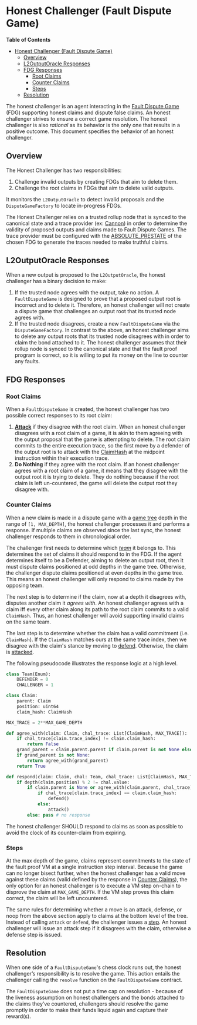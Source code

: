 # Honest Challenger (Fault Dispute Game)

<!-- START doctoc generated TOC please keep comment here to allow auto update -->
<!-- DON'T EDIT THIS SECTION, INSTEAD RE-RUN doctoc TO UPDATE -->
**Table of Contents**

- [Honest Challenger (Fault Dispute Game)](#honest-challenger-fault-dispute-game)
  - [Overview](#overview)
  - [L2OutputOracle Responses](#l2outputoracle-responses)
  - [FDG Responses](#fdg-responses)
    - [Root Claims](#root-claims)
    - [Counter Claims](#counter-claims)
    - [Steps](#steps)
  - [Resolution](#resolution)

<!-- END doctoc generated TOC please keep comment here to allow auto update -->

The honest challenger is an agent interacting in the [Fault Dispute Game](./fault-dispute-game.md) (FDG) supporting honest claims and dispute false claims. An honest challenger strives to ensure a correct game resolution. The honest challenger is also _rational_ as its behavior is the only one that results in a positive outcome.
This document specifies the behavior of an honest challenger.

## Overview

The Honest Challenger has two responsibilities:
1. Challenge invalid outputs by creating FDGs that aim to delete them.
2. Challenge the root claims in FDGs that aim to delete valid outputs.

It monitors the `L2OutputOracle` to detect invalid proposals and the `DisputeGameFactory` to locate in-progress FDGs.

The Honest Challenger relies on a trusted rollup node that is synced to the canonical state and a trace provider (ex: [Cannon](./cannon-fault-proof-vm.md)) in order to determine the validity of proposed outputs and claims made to Fault Dispute Games. The trace provider must be configured with the [ABSOLUTE_PRESTATE](./fault-dispute-game.md#execution-trace) of the chosen FDG to generate the traces needed to make truthful claims.

## L2OutputOracle Responses

When a new output is proposed to the `L2OutputOracle`, the honest challenger has a binary decision to make:

1. If the trusted node agrees with the output, take no action. A `FaultDisputeGame` is designed to prove that a proposed output root is incorrect and to delete it. Therefore, an honest challenger will not create a dispute game that challenges an output root that its trusted node agrees with.
2. If the trusted node disagrees, create a new `FaultDisputeGame` via the `DisputeGameFactory`. In contrast to the above, an honest challenger aims to delete any output roots that its trusted node disagrees with in order to claim the bond attached to it. The honest challenger assumes that their rollup node is synced to the canonical state and that the fault proof program is correct, so it is willing to put its money on the line to counter any faults.

## FDG Responses

### Root Claims

When a `FaultDisputeGame` is created, the honest challenger has two possible correct responses to its root claim:

1. [**Attack**](./fault-dispute-game.md#attack) if they disagree with the root claim. When an honest challenger disagrees with a root claim of a game, it is akin to them agreeing with the output proposal that the game is attempting to delete. The root claim commits to the entire execution trace, so the first move by a defender of the output root is to attack with the [ClaimHash](./fault-dispute-game.md#claims) at the midpoint instruction within their execution trace.
2. **Do Nothing** if they agree with the root claim. If an honest challenger agrees with a root claim of a game, it means that they disagree with the output root it is trying to delete. They do nothing because if the root claim is left un-countered, the game will delete the output root they disagree with.

### Counter Claims

When a new claim is made in a dispute game with a [game tree](./fault-dispute-game.md#game-tree) depth in the range of `[1, MAX_DEPTH]`, the honest challenger processes it and performs a response. If multiple claims are observed since the last sync, the honest challenger responds to them in chronological order.

The challenger first needs to determine which [_team_](./fault-dispute-game.md#team-dynamics)
 it belongs to. This determines the set of claims it should respond to in the FDG.
If the agent determines itself to be a Defender, aiming to delete an output root,
 then it must dispute claims positioned at odd depths in the game tree.
Otherwise, the challenger dispute claims positioned at even depths in the game tree.
This means an honest challenger will only respond to claims made by the opposing team.

The next step is to determine if the claim, now at a depth it disagrees with, disputes another claim it _agrees with_. An honest challenger agrees with a claim iff every other claim along its path to the root claim commits to a valid `ClaimHash`. Thus, an honest challenger will avoid supporting invalid claims on the same team.

The last step is to determine whether the claim has a valid commitment (i.e. `ClaimHash`).
If the `ClaimHash` matches ours at the same trace index, then we disagree with the claim's stance
 by moving to [defend](./fault-dispute-game.md#defend).
Otherwise, the claim is [attacked](./fault-dispute-game.md#attack).


The following pseudocode illustrates the response logic at a high level.
```python
class Team(Enum):
    DEFENDER = 0
    CHALLENGER = 1

class Claim:
    parent: Claim
    position: uint64
    claim_hash: ClaimHash

MAX_TRACE = 2**MAX_GAME_DEPTH

def agree_with(claim: Claim, chal_trace: List[ClaimHash, MAX_TRACE]):
    if chal_trace[claim.trace_index] != claim.claim_hash:
        return False
    grand_parent = claim.parent.parent if claim.parent is not None else None
    if grand_parent is not None:
        return agree_with(grand_parent)
    return True

def respond(claim: Claim, chal: Team, chal_trace: List[ClaimHash, MAX_TRACE]):
    if depth(claim.position) % 2 != chal.value:
        if claim.parent is None or agree_with(claim.parent, chal_trace):
            if chal_trace[claim.trace_index] == claim.claim_hash:
                defend()
            else:
                attack()
        else: pass # no response
```

The honest challenger SHOULD respond to claims as soon as possible to avoid the clock of its counter-claim from expiring.

### Steps

At the max depth of the game, claims represent commitments to the state of the fault proof VM at a single instruction step interval. Because the game can no longer bisect further, when the honest challenger has a valid move against these claims (valid defined by the response in [Counter Claims](#counter-claims)), the only option for an honest challenger is to execute a VM step on-chain to disprove the claim at `MAX_GAME_DEPTH`. If the VM step proves this claim correct, the claim will be left uncountered.

The same rules for determining whether a move is an attack, defense, or noop from the above section apply to claims at the bottom level of the tree. Instead of calling `attack` or `defend`, the challenger issues a [step](./fault-dispute-game.md#step). An honest challenger will issue an attack step if it disagrees with the claim, otherwise a defense step is issued.

## Resolution

When one side of a `FaultDisputeGame`'s chess clock runs out, the honest challenger’s responsibility is to resolve the game. This action entails the challenger calling the `resolve` function on the `FaultDisputeGame` contract.

The `FaultDisputeGame` does not put a time cap on resolution - because of the liveness assumption on honest challengers and the bonds attached to the claims they’ve countered, challengers should resolve the game promptly in order to make their funds liquid again and capture their reward(s).
